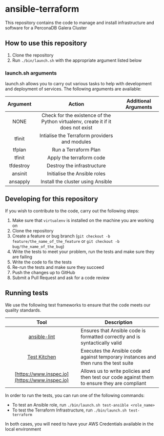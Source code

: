 # ansible-terraform

This repository contains the code to manage and install infrastructure and software for a PerconaDB Galera Cluster

## How to use this repository

1. Clone the repository
2. Run `./bin/launch.sh` with the appropriate argument listed below

### launch.sh arguments

launch.sh allows you to carry out various tasks to help with development and deployment of services.  The following arguments are available:

| Argument | Action | Additional Arguments |
|:--------:|:------:|:--------------------:|
| NONE     | Check for the existence of the Python virtualenv, create it if it does not exist |
| tfinit   | Intialise the Terraform providers and modules |
| tfplan   | Run a Terraform Plan|
| tfinit   | Apply the terraform code |
| tfdestroy| Destroy the infrastructure |
| ansinit  | Initialise the Ansible roles |
| ansapply | Install the cluster using Ansible |

## Developing for this repository

If you wish to contribute to the code, carry out the following steps:

1. Make sure that `virtualenv` is installed on the machine you are working on
2. Clone the repository
3. Create a feature or bug branch (`git checkout -b feature/the_name_of_the_feature` or `git checkout -b bug/the_name_of_the_bug`)
4. Write the tests to meet your problem, run the tests and make sure they are failing
5. Write the code to fix the tests
6. Re-run the tests and make sure they succeed
7. Push the changes up to GitHub
8. Submit a Pull Request and ask for a code review

## Running tests

We use the following test frameworks to ensure that the code meets our quality standards.

| Tool | Description |
|:----:|-------------|
| [ansible-lint](https://github.com/ansible/ansible-lint) | Ensures that Ansible code is formatted correctly and is syntactically valid |
| [Test Kitchen](https://kitchen.ci) | Executes the Ansible code against temporary instances and then runs the test suite |
| [https://www.inspec.io](https://www.inspec.io) | Allows us to write policies and then test our code against them to ensure they are compliant |

In order to run the tests, you can run one of the following commands:

* To test an Ansible role, run `./bin/launch.sh test-ansible <role_name>`
* To test the Terraform Infrastructure, run `./bin/launch.sh test-terraform`

In both cases, you will need to have your AWS Credentials available in the local environment
